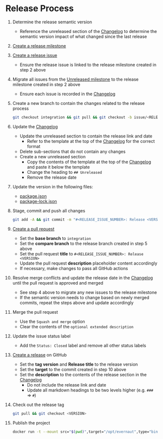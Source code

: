 # Release Process

1. Determine the release semantic version

   - Reference the unreleased section of the [Changelog](../CHANGELOG.md "Changelog") to determine the semantic version impact of what changed since the last release

2. [Create a release milestone](../../../milestones/new "Create a Release Milestone")

3. [Create a release issue](../../../issues/new/choose "Create a Release Issue")

   - Ensure the release issue is linked to the release milestone created in step 2 above

4. Migrate all issues from the [Unreleased milestone](../../../milestone/1 "Unreleased Milestone") to the release milestone created in step 2 above

   - Ensure each issue is recorded in the [Changelog](../CHANGELOG.md "Changelog")

5. Create a new branch to contain the changes related to the release process

   ```sh
   git checkout integration && git pull && git checkout -b issue/<RELEASE_ISSUE_NUMBER>
   ```

6. Update the [Changelog](../CHANGELOG.md "Changelog")

   - Update the unreleased section to contain the release link and date
     - Refer to the template at the top of the [Changelog](../CHANGELOG.md "Changelog") for the correct format
   - Delete sub-sections that do not contain any changes
   - Create a new unreleased section
     - Copy the contents of the template at the top of the [Changelog](../CHANGELOG.md "Changelog") and paste it below the template
     - Change the heading to `## Unreleased`
     - Remove the release date

7. Update the version in the following files:

   - [package.json](../package.json "package.json")
   - [package-lock.json](../package-lock.json "package-lock.json")

8. Stage, commit and push all changes

   ```sh
   git add -A && git commit -m "#<RELEASE_ISSUE_NUMBER>: Release <VERSION>" && git push --set-upstream origin issue/<RELEASE_ISSUE_NUMBER>
   ```

9. [Create a pull request](../../../compare "Create a Pull Request")

   - Set the **base branch** to `integration`
   - Set the **compare branch** to the release branch created in step 5 above
   - Set the pull request **title** to `#<RELEASE_ISSUE_NUMBER>: Release <VERSION>`
   - Update the pull request **description** placeholder content accordingly
   - If necessary, make changes to pass all GitHub actions

10. Resolve merge conflicts and update the release date in the [Changelog](../CHANGELOG.md "Changelog") until the pull request is approved and merged

    - See step 4 above to migrate any new issues to the release milestone
    - If the semantic version needs to change based on newly merged commits, repeat the steps above and update accordingly

11. Merge the pull request

    - Use the `Squash and merge` option
    - Clear the contents of the `optional extended description`

12. Update the issue status label

    - Add the `Status: Closed` label and remove all other status labels

13. [Create a release](../../../releases/new "Create a Release") on GitHub

    - Set the **tag version** and **Release title** to the release version
    - Set the **target** to the commit created in step 10 above
    - Set the **description** to the contents of the release section in the [Changelog](../CHANGELOG.md "Changelog")
      - Do not include the release link and date
      - Update all markdown headings to be two levels higher (e.g. `###` => `#`)

14. Check out the release tag

    ```sh
    git pull && git checkout <VERSION>
    ```

15. Publish the project

    ```sh
    docker run -t --mount src="$(pwd)",target="/opt/evernaut",type="bind" --mount src="$(cd ~/ && pwd)/.npmrc",target="/root/.npmrc",type="bind" evernaut/base:1.0.0 bash -c 'npm publish --unsafe-perm'
    ```
